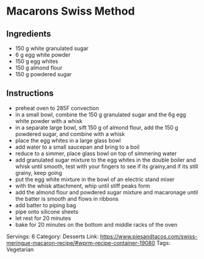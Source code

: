 # Macarons Swiss Method
## Ingredients
- 150 g white granulated sugar
- 6 g egg white powder
- 150 g egg whites
- 150 g almond flour
- 150 g powdered sugar
## Instructions
- preheat oven to 285F convection
- in a small bowl, combine the 150 g granulated sugar and the 6g egg white powder with a whisk
- in a separate large bowl, sift 150 g of almond flour, add the 150 g powdered sugar, and combine with a whisk
- place the egg whites in a large glass bowl
- add water to a small saucepan and bring to a boil
- reduce to a simmer, place glass bowl on top of simmering water
- add granulated sugar mixture to the egg whites in the double boiler and whisk until smooth, test with your fingers to see if its grainy,and if its still grainy, keep going
- put the egg white mixture in the bowl of an electric stand mixer
- with the whisk attachment, whip until stiff peaks form
- add the almond flour and powdered sugar mixture and macaronage until the batter is smooth and flows in ribbons
- add batter to piping bag
- pipe onto silicone sheets
- let rest for 20 minutes
- bake for 20 minutes on the bottom and middle racks of the oven

Servings: 6
Category: Desserts
Link: https://www.piesandtacos.com/swiss-meringue-macaron-recipe/#wprm-recipe-container-19080
Tags: Vegetarian
